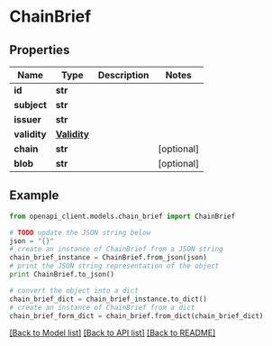 # ChainBrief


## Properties

Name | Type | Description | Notes
------------ | ------------- | ------------- | -------------
**id** | **str** |  | 
**subject** | **str** |  | 
**issuer** | **str** |  | 
**validity** | [**Validity**](Validity.md) |  | 
**chain** | **str** |  | [optional] 
**blob** | **str** |  | [optional] 

## Example

```python
from openapi_client.models.chain_brief import ChainBrief

# TODO update the JSON string below
json = "{}"
# create an instance of ChainBrief from a JSON string
chain_brief_instance = ChainBrief.from_json(json)
# print the JSON string representation of the object
print ChainBrief.to_json()

# convert the object into a dict
chain_brief_dict = chain_brief_instance.to_dict()
# create an instance of ChainBrief from a dict
chain_brief_form_dict = chain_brief.from_dict(chain_brief_dict)
```
[[Back to Model list]](../README.md#documentation-for-models) [[Back to API list]](../README.md#documentation-for-api-endpoints) [[Back to README]](../README.md)


